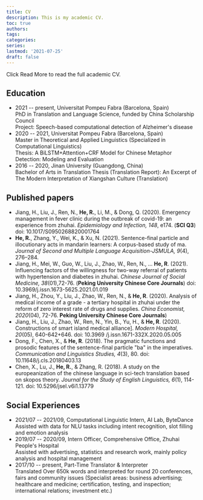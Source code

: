 ```yaml
---
title: CV
description: This is my academic CV.
toc: true
authors:
tags:
categories:
series:
lastmod: '2021-07-25'
draft: false
---
```


Click Read More to read the full academic CV.

<!--more-->

## Education 
- 2021 -- present, Universitat Pompeu Fabra (Barcelona, Spain)   
  PhD in Translation and Language Science, funded by China Scholarship Council  
  Project: Speech-based computational detection of Alzheimer's disease  
- 2020 -- 2021, Universitat Pompeu Fabra (Barcelona, Spain)       
  Master in Theoretical and Applied Linguistics (Specialized in Computational Linguistics)  
  Thesis: A BiLSTM+Attention+CRF Model for Chinese Metaphor Detection: Modeling and Evaluation
- 2016 -- 2020, Jinan University (Guangdong, China)  
  Bachelor of Arts in Translation
  Thesis (Translation Report): An Excerpt of The Modern Interpretation of Xiangshan Culture (Translation)

## Published papers
- Jiang, H., Liu, J., Ren, N., **He, R.**, Li, M., & Dong, Q. (2020). Emergency management in fever clinic during the outbreak of covid-19: an experience from zhuhai. *Epidemiology and Infection, 148*, e174. (**SCI Q3**) doi: 10.1017/S0950268820001764
- **He, R.**, Zhang, Y., Wei, K., & Xu, N. (2021). Sentence-final particle and illocutionary acts in mandarin learners: A corpus-based study of ma. *Journal of Second and Multiple Language Acquisition-JSMULA, 9*(4), 276–284.
- Jiang, H., Mei, W., Guo, W., Liu, J., Zhao, W., Ren, N., ... **He, R**. (2021). Influencing factors of the willingness for two-way referral of patients with hypertension and diabetes in zhuhai. *Chinese Journal of Social Medicine, 38*(01),72-76. (**Peking University Chinese Core Journals**) doi: 10.3969/j.issn.1673-5625.2021.01.019
- Jiang, H., Zhou, Y., Liu, J., Zhao, W., Ren, N., & **He, R**. (2020). Analysis of medical income of a grade - a tertiary hospital in zhuhai under the reform of zero interest rate of drugs and supplies. *China Economist, 2020*(04), 72-76. **Peking University Chinese Core Journals**)
- Jiang, H., Liu, J., Zhao, W., Ren, N., Yin, B., Yu, H., & **He, R**. (2020). Constructions of smart island medical alliance]. *Modern Hospital, 20*(05), 640-642+646. doi: 10.3969 /j.issn.1671-332X.2020.05.005
- Dong, F., Chen, X., & **He, R**. (2018). The pragmatic functions and prosodic features of the sentence-final particle "ba" in the imperatives. *Communication and Linguistics Studies, 4*(3), 80. doi: 10.11648/j.cls.20180403.13
- Chen, X., Lu, J., **He, R.**, & Zhang, R. (2018). A study on the europeanization of the chinese language in sci-tech translation based on skopos theory. *Journal for the Study of English Linguistics, 6*(1), 114-121. doi: 10.5296/jsel.v6i1.13779

## Social Experiences
- 2021/07 -- 2021/09, Computational Linguistic Intern, AI Lab, ByteDance  
  Assisted with data for NLU tasks including intent recognition, slot filling and emotion analysis
- 2019/07 -- 2020/09, Intern Officer, Comprehensive Office, Zhuhai People's Hospital  
  Assisted with advertising, statistics and research work, mainly policy analysis and hospital management
- 2017/10 -- present, Part-Time Translator \& Interpreter  
  Translated Over 650k words and interpreted for round 20 conferences, fairs and community issues (Specialist areas:  business advertising; healthcare and medicine; certification, testing, and inspection; international relations; investment etc.)



